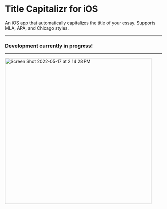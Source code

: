 # Title Capitalizr for iOS
An iOS app that automatically capitalizes the title of your essay. Supports MLA, APA, and Chicago styles.

---

### Development currently in progress!

---

<img width="470" alt="Screen Shot 2022-05-17 at 2 14 28 PM" src="https://user-images.githubusercontent.com/35755386/168882738-2675c159-e16a-42d1-8113-bf511dfb1fad.png">
